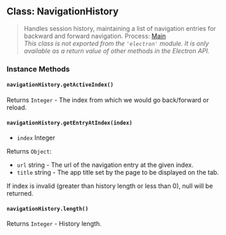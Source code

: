 ## Class: NavigationHistory

> Handles session history, maintaining a list of navigation entries for backward and forward navigation.
Process: [Main](../glossary.md#main-process)<br />
_This class is not exported from the `'electron'` module. It is only available as a return value of other methods in the Electron API._

### Instance Methods

#### `navigationHistory.getActiveIndex()`

Returns `Integer` - The index from which we would go back/forward or reload.

#### `navigationHistory.getEntryAtIndex(index)`

* `index` Integer

Returns `Object`:

* `url` string - The url of the navigation entry at the given index.
* `title` string - The app title set by the page to be displayed on the tab.

If index is invalid (greater than history length or less than 0), null will be returned.

#### `navigationHistory.length()`

Returns `Integer` - History length.